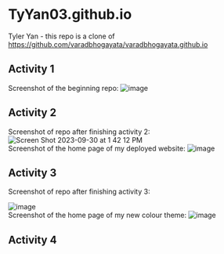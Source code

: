 # TyYan03.github.io 
Tyler Yan - this repo is a clone of https://github.com/varadbhogayata/varadbhogayata.github.io
<br>
<h2>Activity 1</h2>

Screenshot of the beginning repo:
![image](https://github.com/TyYan03/TyYan03.github.io/assets/117669511/ee1c6f2e-8e60-4278-91cc-3c003cd0644d)
<br>
<h2>Activity 2</h2>

Screenshot of repo after finishing activity 2:
![Screen Shot 2023-09-30 at 1 42 12 PM](https://github.com/TyYan03/TyYan03.github.io/assets/117669511/6e3242f9-9662-4492-9bc2-81149e140da5)
<br>
Screenshot of the home page of my deployed website:
![image](https://github.com/TyYan03/TyYan03.github.io/assets/117669511/8e837c89-68e2-4894-9915-de7f8d07a22d)
<br>

<h2>Activity 3</h2>
Screenshot of repo after finishing activity 3:

![image](https://github.com/TyYan03/TyYan03.github.io/assets/117669511/5407c46c-5ae2-4a18-8f74-66bd87ff6284)
<br>
Screenshot of the home page of my new colour theme:
![image](https://github.com/TyYan03/TyYan03.github.io/assets/117669511/2ba1fa53-371f-440f-a6af-996529e3f33c)
<br>

<h2>Activity 4</h2>
